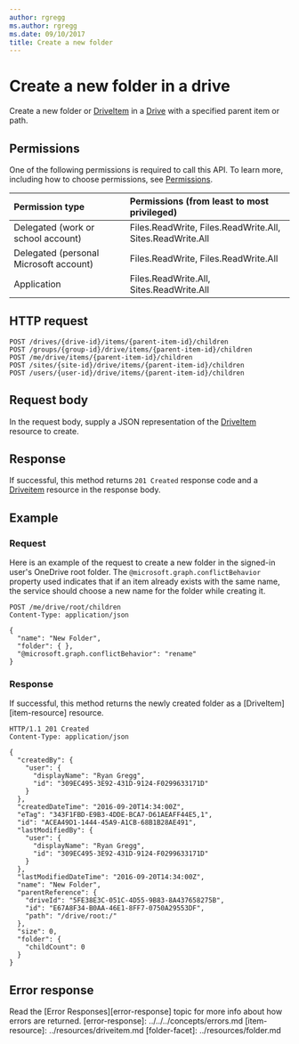 ```yaml
---
author: rgregg
ms.author: rgregg
ms.date: 09/10/2017
title: Create a new folder
---
```

# Create a new folder in a drive

Create a new folder or [DriveItem](../resources/driveitem.md) in a [Drive](../resources/drive.md) with a specified parent item or path.

## Permissions

One of the following permissions is required to call this API. To learn more, including how to choose permissions, see [Permissions](/graph/permissions_reference).

|Permission type      | Permissions (from least to most privileged)              |
|:--------------------|:---------------------------------------------------------|
|Delegated (work or school account) | Files.ReadWrite, Files.ReadWrite.All, Sites.ReadWrite.All    |
|Delegated (personal Microsoft account) | Files.ReadWrite, Files.ReadWrite.All    |
|Application | Files.ReadWrite.All, Sites.ReadWrite.All |

## HTTP request

<!-- { "blockType": "ignored" } -->

```http
POST /drives/{drive-id}/items/{parent-item-id}/children
POST /groups/{group-id}/drive/items/{parent-item-id}/children
POST /me/drive/items/{parent-item-id}/children
POST /sites/{site-id}/drive/items/{parent-item-id}/children
POST /users/{user-id}/drive/items/{parent-item-id}/children
```

## Request body

In the request body, supply a JSON representation of the [DriveItem](../resources/driveitem.md) resource to create.

## Response

If successful, this method returns `201 Created` response code and a [Driveitem](../resources/driveitem.md) resource in the response body.

## Example

### Request

Here is an example of the request to create a new folder in the signed-in user's OneDrive root folder.
The `@microsoft.graph.conflictBehavior` property used indicates that if an item already exists with the same name, the service should choose a new name for the folder while creating it.

<!-- { "blockType": "request", "name": "create-folder", "scopes": "files.readwrite" } -->

```http
POST /me/drive/root/children
Content-Type: application/json

{
  "name": "New Folder",
  "folder": { },
  "@microsoft.graph.conflictBehavior": "rename"
}
```

### Response

If successful, this method returns the newly created folder as a [DriveItem][item-resource] resource.

<!-- { "blockType": "response", "@odata.type": "microsoft.graph.driveItem", "truncated": true } -->

```http
HTTP/1.1 201 Created
Content-Type: application/json

{
  "createdBy": {
    "user": {
      "displayName": "Ryan Gregg",
      "id": "309EC495-3E92-431D-9124-F0299633171D"
    }
  },
  "createdDateTime": "2016-09-20T14:34:00Z",
  "eTag": "343F1FBD-E9B3-4DDE-BCA7-D61AEAFF44E5,1",
  "id": "ACEA49D1-1444-45A9-A1CB-68B1B28AE491",
  "lastModifiedBy": {
    "user": {
      "displayName": "Ryan Gregg",
      "id": "309EC495-3E92-431D-9124-F0299633171D"
    }
  },
  "lastModifiedDateTime": "2016-09-20T14:34:00Z",
  "name": "New Folder",
  "parentReference": {
    "driveId": "5FE38E3C-051C-4D55-9B83-8A437658275B",
    "id": "E67A8F34-B0AA-46E1-8FF7-0750A29553DF",
    "path": "/drive/root:/"
  },
  "size": 0,
  "folder": {
    "childCount": 0
  }
}
```

## Error response

Read the [Error Responses][error-response] topic for more info about
how errors are returned.
[error-response]: ../../../concepts/errors.md
[item-resource]: ../resources/driveitem.md
[folder-facet]: ../resources/folder.md

<!-- {
  "type": "#page.annotation",
  "description": "Create a folder item in a drive.",
  "keywords": "create,folder,new item",
  "section": "documentation",
  "tocPath": "Items/Create folder"
} -->
